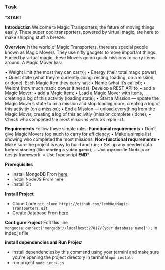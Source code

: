 
### Task
***START**

**Introduction**
Welcome to Magic Transporters, the future of moving things easily. These super cool
transporters, powered by virtual magic, are here to make shipping stuff a breeze.

**Overview**
In the world of Magic Transporters, there are special people known as Magic
Movers. They use nifty gadgets to move important things. Fueled by virtual magic,
these Movers go on quick missions to carry items around.
A Magic Mover has:

• Weight limit (the most they can carry);
• Energy (their total magic power);
• Quest state (what they’re currently doing: resting, loading, on a mission, or
done).
Each Magic Item they carry has:
• Name (what it’s called);
• Weight (how much magic power it needs);
Develop a REST API to:
• add a Magic Mover;
• add a Magic Item;
• Load a Magic Mover with items, creating a log of this activitiy (loading state);
• Start a Mission — update the Magic Mover’s state to on a mission and stop
loading more, creating a log of this activitiy (on a mission);
• End a Mission — unload everything from the Magic Mover, creating a log of
this activitiy (mission complete / done);
• Check who completed the most missions with a simple list.


**Requirements**
Follow these simple rules:
**Functional requirements**
• Don’t give Magic Movers too much to carry for efficiency;
• Make a simple list showing who completed the most missions.
**Non-functional requirements**
• Make sure the project is easy to build and run;
• Set up any needed data before starting (like starting a video game);
• Use express in Node.js or nestjs framework.
• Use Typescript
**END***

**Prerequisites**

 - Install MongoDB From [here](https://www.mongodb.com/docs/manual/installation/) 
 - install NodeJS From [here](https://nodejs.org/en/download)
 - install Git
 
 **Install Project** 
 
 - Clone Code `git clone https://github.com/lemb0o/Magic-Transporters.git`
 - Create Database From [here](https://www.mongodb.com/basics/create-database)

**Configure Project**
Edit this line `mongoose.connect('mongodb://localhost:27017/{your database name}');` in index.js file

**install dependencies and Run Project**

 - install dependencies by this command using your terminl and make sure you're opening the project directory in terminal `npm install` 
 - run project `node index.js`

